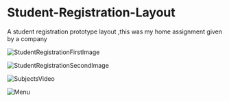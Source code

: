 # Student-Registration-Layout
A student registration prototype layout ,this was my home assignment given by a company 

![StudentRegistrationFirstImage](https://user-images.githubusercontent.com/69786552/156936957-5eb431fd-5d60-4a1c-b01a-3d1410c8b6cf.png)

![StudentRegistrationSecondImage](https://user-images.githubusercontent.com/69786552/156936966-637b3fae-b722-40f6-8384-5518b79add53.png)

![SubjectsVideo](https://user-images.githubusercontent.com/69786552/156936974-d1f313d3-30ae-4196-a7a3-f09641718237.png)

![Menu](https://user-images.githubusercontent.com/69786552/156936981-4632d820-7596-45c9-aee4-f401884384a7.png)




